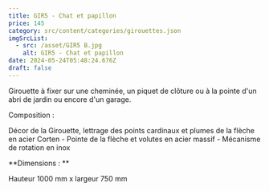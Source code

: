 ```yaml
---
title: GIR5 - Chat et papillon
price: 145
category: src/content/categories/girouettes.json
imgSrcList:
  - src: /asset/GIR5 B.jpg
    alt: GIR5 - Chat et papillon
date: 2024-05-24T05:48:24.676Z
draft: false
---
```


Girouette à fixer sur une cheminée, un piquet de clôture ou à la pointe d'un abri de jardin ou encore d'un garage.

Composition :

Décor de la Girouette, lettrage des points cardinaux et plumes de la flèche en acier Corten - Pointe de la flèche et volutes en acier massif - Mécanisme de rotation en inox

\*\*Dimensions : \*\*

Hauteur 1000 mm x largeur 750 mm
